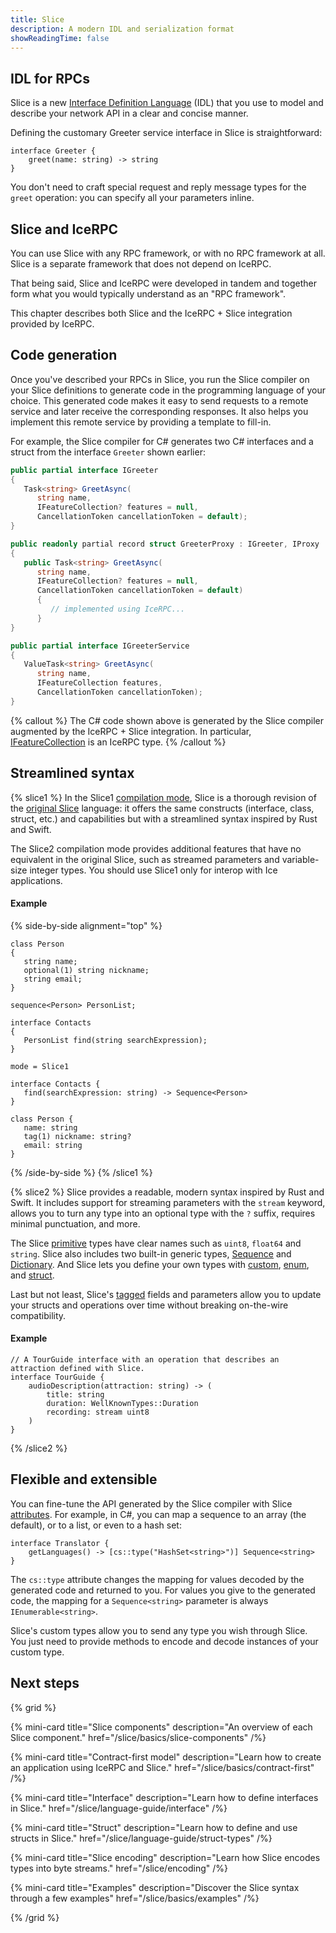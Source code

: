 ```yaml
---
title: Slice
description: A modern IDL and serialization format
showReadingTime: false
---
```


## IDL for RPCs

Slice is a new [Interface Definition Language][IDL] (IDL) that you use to model and describe your network API in a clear
and concise manner.

Defining the customary Greeter service interface in Slice is straightforward:

```slice
interface Greeter {
    greet(name: string) -> string
}
```

You don't need to craft special request and reply message types for the `greet` operation: you can specify all your
parameters inline.

## Slice and IceRPC

You can use Slice with any RPC framework, or with no RPC framework at all. Slice is a separate framework that does not
depend on IceRPC.

That being said, Slice and IceRPC were developed in tandem and together form what you would typically understand as an
"RPC framework".

This chapter describes both Slice and the IceRPC + Slice integration provided by IceRPC.

## Code generation

Once you've described your RPCs in Slice, you run the Slice compiler on your Slice definitions to generate code in the
programming language of your choice. This generated code makes it easy to send requests to a remote service and later
receive the corresponding responses. It also  helps you implement this remote service by providing a template to
fill-in.

For example, the Slice compiler for C# generates two C# interfaces and a struct from the interface `Greeter` shown
earlier:

```csharp {% title="C# generated code - client-side" %}
public partial interface IGreeter
{
   Task<string> GreetAsync(
      string name,
      IFeatureCollection? features = null,
      CancellationToken cancellationToken = default);
}

public readonly partial record struct GreeterProxy : IGreeter, IProxy
{
   public Task<string> GreetAsync(
      string name,
      IFeatureCollection? features = null,
      CancellationToken cancellationToken = default)
      {
         // implemented using IceRPC...
      }
}
```

```csharp {% title="C# generated code - server-side" %}
public partial interface IGreeterService
{
   ValueTask<string> GreetAsync(
      string name,
      IFeatureCollection features,
      CancellationToken cancellationToken);
}
```

{% callout %}
The C# code shown above is generated by the Slice compiler augmented by the IceRPC + Slice integration. In particular,
[IFeatureCollection] is an IceRPC type.
{% /callout %}

## Streamlined syntax

{% slice1 %}
In the Slice1 [compilation mode], Slice is a thorough revision of the [original Slice] language: it offers the same
constructs (interface, class, struct, etc.) and capabilities but with a streamlined syntax inspired by Rust and Swift.

The Slice2 compilation mode provides additional features that have no equivalent in the original Slice, such as streamed
parameters and variable-size integer types. You should use Slice1 only for interop with Ice applications.

#### Example

{% side-by-side alignment="top" %}

```ice {% title="Slice definitions (original Ice syntax)" %}
class Person
{
   string name;
   optional(1) string nickname;
   string email;
}

sequence<Person> PersonList;

interface Contacts
{
   PersonList find(string searchExpression);
}
```

```slice {% title="Slice definitions (new syntax)" %}
mode = Slice1

interface Contacts {
   find(searchExpression: string) -> Sequence<Person>
}

class Person {
   name: string
   tag(1) nickname: string?
   email: string
}
```
{% /side-by-side %}
{% /slice1 %}

{% slice2 %}
Slice provides a readable, modern syntax inspired by Rust and Swift. It includes support for streaming parameters with
the `stream` keyword, allows you to turn any type into an optional type with the `?` suffix, requires minimal
punctuation, and more.

The Slice [primitive] types have clear names such as `uint8`, `float64` and `string`. Slice also includes two built-in
generic types, [Sequence] and [Dictionary]. And Slice lets you define your own types with [custom], [enum], and [struct].

Last but not least, Slice's [tagged] fields and parameters allow you to update your structs and operations over time
without breaking on-the-wire compatibility.

#### Example

```slice
// A TourGuide interface with an operation that describes an attraction defined with Slice.
interface TourGuide {
    audioDescription(attraction: string) -> (
        title: string
        duration: WellKnownTypes::Duration
        recording: stream uint8
    )
}
```
{% /slice2 %}

## Flexible and extensible

You can fine-tune the API generated by the Slice compiler with Slice [attributes]. For example, in C#, you can map a
sequence to an array (the default), or to a list, or even to a hash set:

```slice
interface Translator {
    getLanguages() -> [cs::type("HashSet<string>")] Sequence<string>
}
```

The `cs::type` attribute changes the mapping for values decoded by the generated code and returned to you. For values
you give to the generated code, the mapping for a `Sequence<string>` parameter is always `IEnumerable<string>`.

Slice's custom types allow you to send any type you wish through Slice. You just need to provide methods to encode and
decode instances of your custom type.

## Next steps

{% grid %}

{% mini-card
   title="Slice components"
   description="An overview of each Slice component."
   href="/slice/basics/slice-components" /%}

{% mini-card
   title="Contract-first model"
   description="Learn how to create an application using IceRPC and Slice."
   href="/slice/basics/contract-first" /%}

{% mini-card
   title="Interface"
   description="Learn how to define interfaces in Slice."
   href="/slice/language-guide/interface" /%}

{% mini-card
   title="Struct"
   description="Learn how to define and use structs in Slice."
   href="/slice/language-guide/struct-types" /%}

{% mini-card
   title="Slice encoding"
   description="Learn how Slice encodes types into byte streams."
   href="/slice/encoding" /%}

{% mini-card
   title="Examples"
   description="Discover the Slice syntax through a few examples"
   href="/slice/basics/examples" /%}

{% /grid %}

[attributes]: /slice/language-guide/attributes
[compilation mode]: /slice/language-guide/compilation-mode
[custom]: /slice/language-guide/custom-types
[Dictionary]: /slice/language-guide/dictionary-types
[enum]: /slice/language-guide/enum-types
[IDL]: https://en.wikipedia.org/wiki/Interface_description_language
[IFeatureCollection]: csharp:IceRpc.Features.IFeatureCollection
[original Slice]: https://doc.zeroc.com/ice/3.7/the-slice-language
[primitive]: /slice/language-guide/primitive-types
[Sequence]: /slice/language-guide/sequence-types
[struct]: /slice/language-guide/struct-types
[tagged]: /slice/language-guide/fields#tagged-fields
